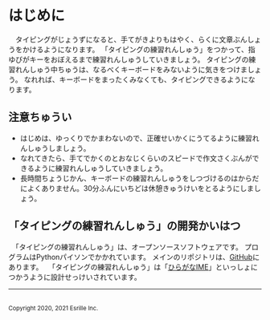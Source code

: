 # はじめに

　タイピングがじょうずになると、￹手￺て￻がきよりもはやく、らくに￹文章￺ぶんしょう￻をかけるようになります。
「タイピングの￹練習￺れんしゅう￻」をつかって、￹指￺ゆび￻がキーをおぼえるまで￹練習￺れんしゅう￻していきましょう。
タイピングの￹練習￺れんしゅう￻￹中￺ちゅう￻は、なるべくキーボードをみないように￹気￺き￻をつけましょう。
なれれば、キーボードをまったくみなくても、タイピングできるようになります。

## ￹注意￺ちゅうい￻

- はじめは、ゆっくりでかまわないので、￹正確￺せいかく￻にうてるように￹練習￺れんしゅう￻しましょう。
- なれてきたら、￹手￺て￻でかくのとおなじくらいのスピードで￹作文￺さくぶん￻ができるように￹練習￺れんしゅう￻していきましょう。
- ￹長時間￺ちょうじかん￻、キーボードの￹練習￺れんしゅう￻をしつづけるのはからだによくありません。30￹分￺ふん￻にいちどは￹休憩￺きゅうけい￻をとるようにしましょう。

## 「タイピングの￹練習￺れんしゅう￻」の￹開発￺かいはつ￻

　「タイピングの￹練習￺れんしゅう￻」は、オープンソースソフトウェアです。
プログラムは￹Python￺パイソン￻でかかれています。
メインのリポジトリは、[GitHub](https://github.com/esrille/typing-practice)にあります。
　「タイピングの￹練習￺れんしゅう￻」は「[ひらがなIME](https://github.com/esrille/ibus-hiragana)」といっしょにつかうように￹設計￺せっけい￻されています。

<hr>
<br><small>Copyright 2020, 2021 Esrille Inc. </small>
